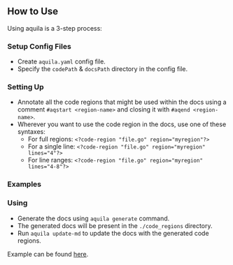## How to Use

Using aquila is a 3-step process:

### Setup Config Files

- Create `aquila.yaml` config file.
- Specify the `codePath` & `docsPath` directory in the config file.

### Setting Up

- Annotate all the code regions that might be used within the docs using a comment `#aqstart <region-name>`
  and closing it with `#aqend <region-name>`.
- Wherever you want to use the code region in the docs, use one of these syntaxes:
  - For full regions: `<?code-region "file.go" region="myregion"?>`
  - For a single line: `<?code-region "file.go" region="myregion" lines="4"?>`
  - For line ranges: `<?code-region "file.go" region="myregion" lines="4-8"?>`

### Examples

### Using

- Generate the docs using `aquila generate` command.
- The generated docs will be present in the `./code_regions` directory.
- Run `aquila update-md` to update the docs with the generated code regions.

Example can be found [here](example/).

